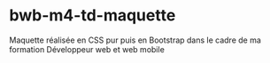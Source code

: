 # bwb-m4-td-maquette
Maquette réalisée en CSS pur puis en Bootstrap dans le cadre de ma formation Développeur web et web mobile
